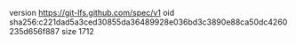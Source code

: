version https://git-lfs.github.com/spec/v1
oid sha256:c221dad5a3ced30855da36489928e036bd3c3890e88ca50dc4260235d656f887
size 1712
